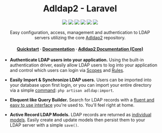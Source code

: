 <h1 align="center">Adldap2 - Laravel</h1>

<p align="center">
    <a href="www.laravel.com"><img src="https://img.shields.io/badge/Built_for-Laravel-green.svg?style=flat-square"></a>
    <a href="https://travis-ci.org/Adldap2/Adldap2-Laravel"><img src="https://img.shields.io/travis/Adldap2/Adldap2-Laravel.svg?style=flat-square"></a>
    <a href="https://scrutinizer-ci.com/g/Adldap2/Adldap2-Laravel"><img src="https://img.shields.io/scrutinizer/g/Adldap2/Adldap2-laravel/master.svg?style=flat-square"></a>
    <a href="https://packagist.org/packages/adldap2/adldap2-laravel"><img src="https://img.shields.io/packagist/dt/adldap2/adldap2-laravel.svg?style=flat-square"></a>
    <a href="https://packagist.org/packages/adldap2/adldap2-laravel"><img src="https://img.shields.io/packagist/v/adldap2/adldap2-laravel.svg?style=flat-square"></a>
    <a href="https://packagist.org/packages/adldap2/adldap2-laravel"><img src="https://img.shields.io/packagist/l/adldap2/adldap2-laravel.svg?style=flat-square"></a>
</p>

<p align="center">
    Easy configuration, access, management and authentication to LDAP servers utilizing the core
    <a href="http://www.github.com/Adldap2/Adldap2">Adldap2</a> repository.
</p>

<h4 align="center">
    <a href="http://adldap2.github.io/Adldap2-Laravel/#/?id=quick-start">Quickstart</a>
    <span> · </span>
    <a href="http://adldap2.github.io/Adldap2-Laravel/">Documentation</a>
    <span> · </span>
    <a href="http://adldap2.github.io/Adldap2/">Adldap2 Documentation (Core)</a>
</h4>

- **Authenticate LDAP users into your application.** Using the built-in authentication driver, easily allow
LDAP users to log into your application and control which users can login via [Scopes](https://adldap2.github.io/Adldap2-Laravel/#/auth/setup?id=scopes) and [Rules](https://adldap2.github.io/Adldap2-Laravel/#/auth/setup?id=rules).

- **Easily Import & Synchronize LDAP users.** Users can be imported into your database upon first login,
or you can import your entire directory via a simple [command](https://adldap2.github.io/Adldap2-Laravel/#/auth/importing): `php artisan adldap:import`.

- **Eloquent like Query Builder.** Search for LDAP records with a [fluent and easy to use interface](https://adldap2.github.io/Adldap2/#/searching) you're used to. You'll feel right at home.

- **Active Record LDAP Models.** LDAP records are returned as [individual models](https://adldap2.github.io/Adldap2/#/models/model). Easily create
and update models then persist them to your LDAP server with a simple `save()`.
